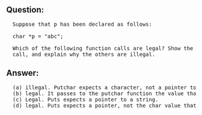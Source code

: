 ## Question:
<pre>
  Suppose that p has been declared as follows:

  char *p = "abc";

  Which of the following function calls are legal? Show the output produced by each legal
  call, and explain why the others are illegal.
</pre>

## Answer:
<pre>
  (a) illegal. Putchar expects a character, not a pointer to a character.
  (b) legal. It passes to the putchar function the value that the pointer *p points at (p[0]), which is a character, as expected from putchar.
  (c) Legal. Puts expects a pointer to a string.
  (d) legal. Puts expects a pointer, not the char value that the pointer p points at.
</pre>

